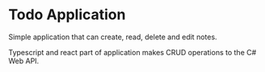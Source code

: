 # Todo Application

Simple application that can create, read, delete and edit notes.

Typescript and react part of application makes CRUD operations to the C# Web API.

